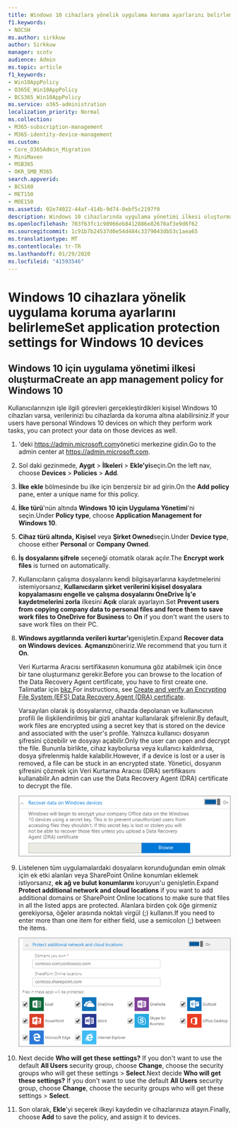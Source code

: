 ```yaml
---
title: Windows 10 cihazlara yönelik uygulama koruma ayarlarını belirleme
f1.keywords:
- NOCSH
ms.author: sirkkuw
author: Sirkkuw
manager: scotv
audience: Admin
ms.topic: article
f1_keywords:
- Win10AppPolicy
- O365E_Win10AppPolicy
- BCS365_Win10AppPolicy
ms.service: o365-administration
localization_priority: Normal
ms.collection:
- M365-subscription-management
- M365-identity-device-management
ms.custom:
- Core_O365Admin_Migration
- MiniMaven
- MSB365
- OKR_SMB_M365
search.appverid:
- BCS160
- MET150
- MOE150
ms.assetid: 02e74022-44af-414b-9d74-0ebf5c2197f0
description: Windows 10 cihazlarında uygulama yönetimi ilkesi oluşturmayı ve çalışma dosyalarını nasıl koruyacağınızı öğrenin.
ms.openlocfilehash: 703f63fc1c90966eb8412886e82670af3e9d6f62
ms.sourcegitcommit: 1c91b7b24537d0e54d484c3379043db53c1aea65
ms.translationtype: MT
ms.contentlocale: tr-TR
ms.lasthandoff: 01/29/2020
ms.locfileid: "41593546"
---
```

# <a name="set-application-protection-settings-for-windows-10-devices"></a><span data-ttu-id="efc45-103">Windows 10 cihazlara yönelik uygulama koruma ayarlarını belirleme</span><span class="sxs-lookup"><span data-stu-id="efc45-103">Set application protection settings for Windows 10 devices</span></span>

## <a name="create-an-app-management-policy-for-windows-10"></a><span data-ttu-id="efc45-104">Windows 10 için uygulama yönetimi ilkesi oluşturma</span><span class="sxs-lookup"><span data-stu-id="efc45-104">Create an app management policy for Windows 10</span></span>

<span data-ttu-id="efc45-105">Kullanıcılarınızın işle ilgili görevleri gerçekleştirdikleri kişisel Windows 10 cihazları varsa, verilerinizi bu cihazlarda da koruma altına alabilirsiniz.</span><span class="sxs-lookup"><span data-stu-id="efc45-105">If your users have personal Windows 10 devices on which they perform work tasks, you can protect your data on those devices as well.</span></span>
  
1. <span data-ttu-id="efc45-106">'deki <a href="https://go.microsoft.com/fwlink/p/?linkid=837890" target="_blank">https://admin.microsoft.com</a>yönetici merkezine gidin.</span><span class="sxs-lookup"><span data-stu-id="efc45-106">Go to the admin center at <a href="https://go.microsoft.com/fwlink/p/?linkid=837890" target="_blank">https://admin.microsoft.com</a>.</span></span> 
    
2. <span data-ttu-id="efc45-107">Sol daki gezinmede, **Aygıt** \> **İlkeleri** \> **Ekle'yi**seçin.</span><span class="sxs-lookup"><span data-stu-id="efc45-107">On the left nav, choose **Devices** \> **Policies** \> **Add**.</span></span>

3. <span data-ttu-id="efc45-108">**İlke ekle** bölmesinde bu ilke için benzersiz bir ad girin.</span><span class="sxs-lookup"><span data-stu-id="efc45-108">On the **Add policy** pane, enter a unique name for this policy.</span></span> 
    
4. <span data-ttu-id="efc45-109">**İlke türü**'nün altında **Windows 10 için Uygulama Yönetimi**'ni seçin.</span><span class="sxs-lookup"><span data-stu-id="efc45-109">Under **Policy type**, choose **Application Management for Windows 10**.</span></span>
    
5. <span data-ttu-id="efc45-110">**Cihaz türü altında,** **Kişisel** veya **Şirket Owned**seçin.</span><span class="sxs-lookup"><span data-stu-id="efc45-110">Under **Device type**, choose either **Personal** or **Company Owned**.</span></span>
    
6. <span data-ttu-id="efc45-111">**İş dosyalarını şifrele** seçeneği otomatik olarak açılır.</span><span class="sxs-lookup"><span data-stu-id="efc45-111">The **Encrypt work files** is turned on automatically.</span></span> 
    
7. <span data-ttu-id="efc45-112">Kullanıcıların çalışma dosyalarını kendi bilgisayarlarına kaydetmelerini istemiyorsanız, **Kullanıcıların şirket verilerini kişisel dosyalara kopyalamasını engelle ve çalışma dosyalarını OneDrive İş'e kaydetmelerini zorla** ilkesini **Açık** olarak ayarlayın.</span><span class="sxs-lookup"><span data-stu-id="efc45-112">Set **Prevent users from copying company data to personal files and force them to save work files to OneDrive for Business** to **On** if you don't want the users to save work files on their PC.</span></span> 
    
9. <span data-ttu-id="efc45-113">**Windows aygıtlarında verileri kurtar'ı**genişletin.</span><span class="sxs-lookup"><span data-stu-id="efc45-113">Expand **Recover data on Windows devices**.</span></span> <span data-ttu-id="efc45-114">**Açmanızı**öneririz.</span><span class="sxs-lookup"><span data-stu-id="efc45-114">We recommend that you turn it **On**.</span></span>
    
    <span data-ttu-id="efc45-115">Veri Kurtarma Aracısı sertifikasının konumuna göz atabilmek için önce bir tane oluşturmanız gerekir.</span><span class="sxs-lookup"><span data-stu-id="efc45-115">Before you can browse to the location of the Data Recovery Agent certificate, you have to first create one.</span></span> <span data-ttu-id="efc45-116">Talimatlar için [bkz.](https://go.microsoft.com/fwlink/p/?linkid=853700)</span><span class="sxs-lookup"><span data-stu-id="efc45-116">For instructions, see [Create and verify an Encrypting File System (EFS) Data Recovery Agent (DRA) certificate](https://go.microsoft.com/fwlink/p/?linkid=853700).</span></span>
    
    <span data-ttu-id="efc45-117">Varsayılan olarak iş dosyalarınız, cihazda depolanan ve kullanıcının profili ile ilişkilendirilmiş bir gizli anahtar kullanılarak şifrelenir.</span><span class="sxs-lookup"><span data-stu-id="efc45-117">By default, work files are encrypted using a secret key that is stored on the device and associated with the user's profile.</span></span> <span data-ttu-id="efc45-118">Yalnızca kullanıcı dosyanın şifresini çözebilir ve dosyayı açabilir.</span><span class="sxs-lookup"><span data-stu-id="efc45-118">Only the user can open and decrypt the file.</span></span> <span data-ttu-id="efc45-119">Bununla birlikte, cihaz kaybolursa veya kullanıcı kaldırılırsa, dosya şifrelenmiş halde kalabilir.</span><span class="sxs-lookup"><span data-stu-id="efc45-119">However, if a device is lost or a user is removed, a file can be stuck in an encrypted state.</span></span> <span data-ttu-id="efc45-120">Yönetici, dosyanın şifresini çözmek için Veri Kurtarma Aracısı (DRA) sertifikasını kullanabilir.</span><span class="sxs-lookup"><span data-stu-id="efc45-120">An admin can use the Data Recovery Agent (DRA) certificate to decrypt the file.</span></span>
    
    ![Browse to Data Recovery Agent certificate.](media/7d7d664f-b72f-4293-a3e7-d0fa7371366c.png)
  
10. <span data-ttu-id="efc45-122">Listelenen tüm uygulamalardaki dosyaların korunduğundan emin olmak için ek etki alanları veya SharePoint Online konumları eklemek istiyorsanız, **ek ağ ve bulut konumlarını** koruyun'u genişletin.</span><span class="sxs-lookup"><span data-stu-id="efc45-122">Expand **Protect additional network and cloud locations** if you want to add additional domains or SharePoint Online locations to make sure that files in all the listed apps are protected.</span></span> <span data-ttu-id="efc45-123">Alanlara birden çok öğe girmeniz gerekiyorsa, öğeler arasında noktalı virgül (;) kullanın.</span><span class="sxs-lookup"><span data-stu-id="efc45-123">If you need to enter more than one item for either field, use a semicolon (;) between the items.</span></span>
    
    ![Expand Protect additional network and cloud locations, and enter domains or SharePoint Online sites you own.](media/7afaa0c7-ba53-456d-8c61-312c45e09625.png)
  
11. <span data-ttu-id="efc45-p105">Next decide **Who will get these settings?** If you don't want to use the default **All Users** security group, choose **Change**, choose the security groups who will get these settings \> **Select**.</span><span class="sxs-lookup"><span data-stu-id="efc45-p105">Next decide **Who will get these settings?** If you don't want to use the default **All Users** security group, choose **Change**, choose the security groups who will get these settings \> **Select**.</span></span>
    
12. <span data-ttu-id="efc45-127">Son olarak, **Ekle**'yi seçerek ilkeyi kaydedin ve cihazlarınıza atayın.</span><span class="sxs-lookup"><span data-stu-id="efc45-127">Finally, choose **Add** to save the policy, and assign it to devices.</span></span> 